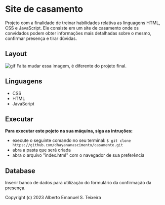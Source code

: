 # Site de casamento
Projeto com a finalidade de treinar habilidades relativa as linguagens HTML, CSS e JavaScript. Ele consiste em um site de casamento onde os convidados podem obter informações mais detalhadas sobre o mesmo, confirmar presença e tirar dúvidas.

## Layout
<img src="./imagens/casamento.gif" alt = "gif"> Falta mudar essa imagem, é diferente do projeto final.

## Linguagens
* CSS
* HTML
* JavaScript

## Executar
**Para executar este pojeto na sua máquina, siga as intruções:**
* execute o seguinte comando no seu terminal: 
``` $ git clone https://github.com/dhayananascimento/casamento.git ```
* abra a pasta que será  criada
* abra o arquivo "index.html" com o navegador de sua preferência

## Database
Inserir banco de dados para utilização do formulário da confirmação da presença.

Copyright (c) 2023 Alberto Emanuel S. Teixeira
